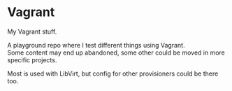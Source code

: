 # Vagrant
My Vagrant stuff.

A playground repo where I test different things using Vagrant.  
Some content may end up abandoned, some other could be moved in more specific projects.

Most is used with LibVirt, but config for other provisioners could be there too.
